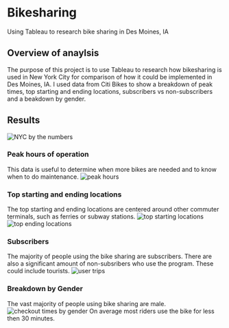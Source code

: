 # Bikesharing
Using Tableau to research bike sharing in Des Moines, IA

## Overview of anaylsis
The purpose of this project is to use Tableau to research how bikesharing is used in New York City for comparison of how it could be implemented in Des Moines, IA.  I used data from Citi Bikes to show a breakdown of peak times, top starting and ending locations, subscribers vs non-subscribers and a beakdown by gender.

## Results
![NYC by the numbers](https://user-images.githubusercontent.com/96890065/174495469-b6f50148-8bd3-4594-bc35-1ef286294107.JPG)

### Peak hours of operation
This data is useful to determine when more bikes are needed and to know when to do maintenance.
![peak hours](https://user-images.githubusercontent.com/96890065/174495257-c1d95357-74ea-46fa-b908-84619e42bb8f.JPG)

### Top starting and ending locations
The top starting and ending locations are centered around other commuter terminals, such as ferries or subway stations.
![top starting locations](https://user-images.githubusercontent.com/96890065/174495315-756a3e82-f0ec-47c4-bdf0-0d433ebd8e50.JPG)
![top ending locations](https://user-images.githubusercontent.com/96890065/174495316-00a6784c-0f5e-467e-b0c5-c8cd51cb3520.JPG)

### Subscribers
The majority of people using the bike sharing are subscribers.  There are also a significant amount of non-subsribers who use the program.  These could include tourists. 
![user trips](https://user-images.githubusercontent.com/96890065/174495439-868b2200-76b3-4a40-b983-47c4f923544b.JPG)

### Breakdown by Gender
The vast majority of people using bike sharing are male.
![checkout times by gender](https://user-images.githubusercontent.com/96890065/174495475-d1dbe0d2-93e4-4bed-9966-3a41c14df47c.JPG)
On average most riders use the bike for less then 30 minutes. 
